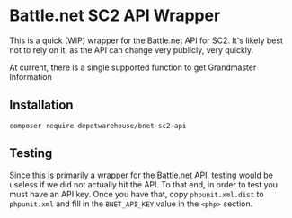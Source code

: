 Battle.net SC2 API Wrapper
===========================

This is a quick (WIP) wrapper for the Battle.net API for SC2. It's likely best not to rely on it, as the API can
change very publicly, very quickly.

At current, there is a single supported function to get Grandmaster Information

Installation
-------------

```
composer require depotwarehouse/bnet-sc2-api
```

Testing
--------

Since this is primarily a wrapper for the Battle.net API, testing would be useless if we did not actually hit the API.
To that end, in order to test you must have an API key. Once you have that, copy `phpunit.xml.dist` to `phpunit.xml` and
fill in the `BNET_API_KEY` value in the `<php>` section.
